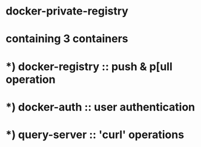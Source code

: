 # docker-private-registry
# containing 3 containers

# *) docker-registry	::	push & p[ull operation
# *) docker-auth		::	user authentication
# *) query-server		::	'curl' operations
